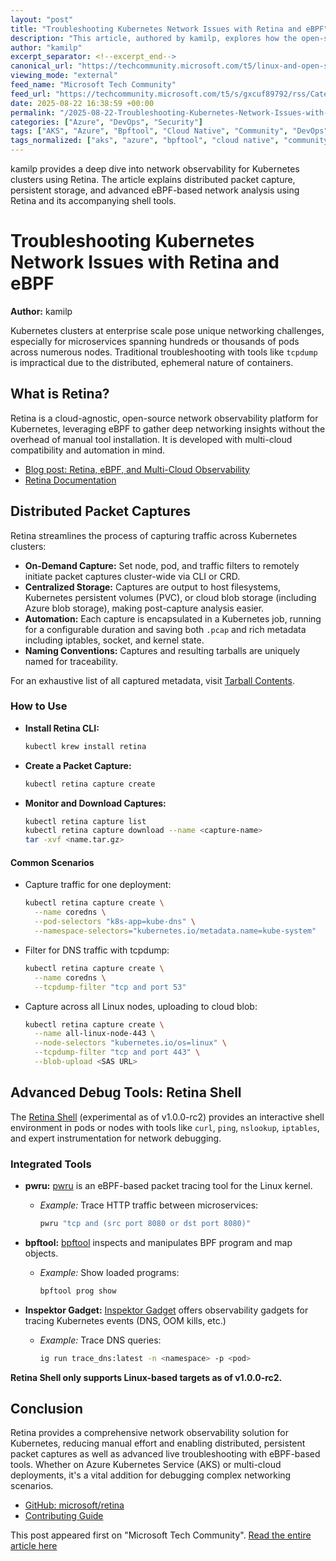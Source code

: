 ```yaml
---
layout: "post"
title: "Troubleshooting Kubernetes Network Issues with Retina and eBPF"
description: "This article, authored by kamilp, explores how the open-source Retina platform streamlines network troubleshooting for Kubernetes environments at scale. It demonstrates using Retina's CLI for distributed packet captures, persistent storage, and advanced network debugging via eBPF-powered tools (pwru, bpftool, Inspektor Gadget). The post details practical CLI examples and advanced use of Retina Shell for deep inspection on AKS and other cloud-native clusters."
author: "kamilp"
excerpt_separator: <!--excerpt_end-->
canonical_url: "https://techcommunity.microsoft.com/t5/linux-and-open-source-blog/troubleshooting-network-issues-with-retina/ba-p/4446071"
viewing_mode: "external"
feed_name: "Microsoft Tech Community"
feed_url: "https://techcommunity.microsoft.com/t5/s/gxcuf89792/rss/Category?category.id=Azure"
date: 2025-08-22 16:38:59 +00:00
permalink: "/2025-08-22-Troubleshooting-Kubernetes-Network-Issues-with-Retina-and-eBPF.html"
categories: ["Azure", "DevOps", "Security"]
tags: ["AKS", "Azure", "Bpftool", "Cloud Native", "Community", "DevOps", "Distributed Systems", "Ebpf", "Inspektor Gadget", "Kubectl", "Kubernetes", "Network Debugging", "Network Troubleshooting", "Observability", "Packet Capture", "Persistent Volume", "Pwru", "Retina", "Security"]
tags_normalized: ["aks", "azure", "bpftool", "cloud native", "community", "devops", "distributed systems", "ebpf", "inspektor gadget", "kubectl", "kubernetes", "network debugging", "network troubleshooting", "observability", "packet capture", "persistent volume", "pwru", "retina", "security"]
---
```


kamilp provides a deep dive into network observability for Kubernetes clusters using Retina. The article explains distributed packet capture, persistent storage, and advanced eBPF-based network analysis using Retina and its accompanying shell tools.<!--excerpt_end-->

# Troubleshooting Kubernetes Network Issues with Retina and eBPF

**Author:** kamilp

Kubernetes clusters at enterprise scale pose unique networking challenges, especially for microservices spanning hundreds or thousands of pods across numerous nodes. Traditional troubleshooting with tools like `tcpdump` is impractical due to the distributed, ephemeral nature of containers.

## What is Retina?

Retina is a cloud-agnostic, open-source network observability platform for Kubernetes, leveraging eBPF to gather deep networking insights without the overhead of manual tool installation. It is developed with multi-cloud compatibility and automation in mind.

- [Blog post: Retina, eBPF, and Multi-Cloud Observability](https://techcommunity.microsoft.com/blog/linuxandopensourceblog/ebpf-powered-observability-beyond-azure-a-multi-cloud-perspective-with-retina/4403361)
- [Retina Documentation](https://retina.sh/)

## Distributed Packet Captures

Retina streamlines the process of capturing traffic across Kubernetes clusters:

- **On-Demand Capture:** Set node, pod, and traffic filters to remotely initiate packet captures cluster-wide via CLI or CRD.
- **Centralized Storage:** Captures are output to host filesystems, Kubernetes persistent volumes (PVC), or cloud blob storage (including Azure blob storage), making post-capture analysis easier.
- **Automation:** Each capture is encapsulated in a Kubernetes job, running for a configurable duration and saving both `.pcap` and rich metadata including iptables, socket, and kernel state.
- **Naming Conventions:** Captures and resulting tarballs are uniquely named for traceability.

For an exhaustive list of all captured metadata, visit [Tarball Contents](https://retina.sh/docs/Captures/cli#file-and-directory-structure-inside-the-tarball).

### How to Use

- **Install Retina CLI:**

  ```bash
  kubectl krew install retina
  ```

- **Create a Packet Capture:**

  ```bash
  kubectl retina capture create
  ```

- **Monitor and Download Captures:**

  ```bash
  kubectl retina capture list
  kubectl retina capture download --name <capture-name>
  tar -xvf <name.tar.gz>
  ```

#### Common Scenarios

- Capture traffic for one deployment:

  ```bash
  kubectl retina capture create \
    --name coredns \
    --pod-selectors "k8s-app=kube-dns" \
    --namespace-selectors="kubernetes.io/metadata.name=kube-system"
  ```

- Filter for DNS traffic with tcpdump:

  ```bash
  kubectl retina capture create \
    --name coredns \
    --tcpdump-filter "tcp and port 53"
  ```

- Capture across all Linux nodes, uploading to cloud blob:

  ```bash
  kubectl retina capture create \
    --name all-linux-node-443 \
    --node-selectors "kubernetes.io/os=linux" \
    --tcpdump-filter "tcp and port 443" \
    --blob-upload <SAS URL>
  ```

## Advanced Debug Tools: Retina Shell

The [Retina Shell](https://retina.sh/docs/Troubleshooting/shell) (experimental as of v1.0.0-rc2) provides an interactive shell environment in pods or nodes with tools like `curl`, `ping`, `nslookup`, `iptables`, and expert instrumentation for network debugging.

### Integrated Tools

- **pwru:** [pwru](https://github.com/cilium/pwru) is an eBPF-based packet tracing tool for the Linux kernel.
  - *Example:* Trace HTTP traffic between microservices:

    ```bash
    pwru "tcp and (src port 8080 or dst port 8080)"
    ```

- **bpftool:** [bpftool](https://github.com/libbpf/bpftool) inspects and manipulates BPF program and map objects.
  - *Example:* Show loaded programs:

    ```bash
    bpftool prog show
    ```

- **Inspektor Gadget:** [Inspektor Gadget](https://github.com/inspektor-gadget/inspektor-gadget) offers observability gadgets for tracing Kubernetes events (DNS, OOM kills, etc.)
  - *Example:* Trace DNS queries:

    ```bash
    ig run trace_dns:latest -n <namespace> -p <pod>
    ```

**Retina Shell only supports Linux-based targets as of v1.0.0-rc2.**

## Conclusion

Retina provides a comprehensive network observability solution for Kubernetes, reducing manual effort and enabling distributed, persistent packet captures as well as advanced live troubleshooting with eBPF-based tools. Whether on Azure Kubernetes Service (AKS) or multi-cloud deployments, it's a vital addition for debugging complex networking scenarios.

- [GitHub: microsoft/retina](https://github.com/microsoft/retina)
- [Contributing Guide](https://retina.sh/docs/Contributing/development/)

This post appeared first on "Microsoft Tech Community". [Read the entire article here](https://techcommunity.microsoft.com/t5/linux-and-open-source-blog/troubleshooting-network-issues-with-retina/ba-p/4446071)
